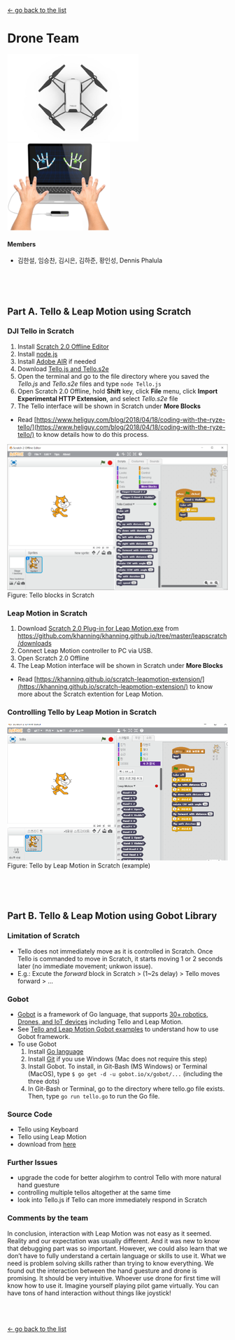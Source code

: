 [← go back to the list](https://HandongHCI.github.io/STUdentProjects/HCI2018S)

# Drone Team

<img src="img/DJI Tello.jpg" height="200"><img src="img/Leap Motion.jpg" height="200">

#### Members
- 김한설, 임승찬, 김시은, 김하준, 황인성, Dennis Phalula



<br><br><br>
## Part A. Tello & Leap Motion using Scratch
### DJI Tello in Scratch 
1. Install <a href="https://scratch.mit.edu/download" target="_blank">Scratch 2.0 Offline Editor</a>
2. Install <a href="https://nodejs.org/en/" target="_blank">node.js</a>
3. Install <a href="https://get.adobe.com/air/" target="_blank">Adobe AIR</a> if needed
4. Download [Tello.js and Tello.s2e](https://dl-cdn.ryzerobotics.com/downloads/tello/20180222/Scratch.zip)
5. Open the terminal and go to the file directory where you saved the _Tello.js_ and _Tello.s2e_ files and type `node Tello.js`
6. Open Scratch 2.0 Offline, hold __Shift__ key, click __File__ menu, click __Import Experimental HTTP Extension__, and select _Tello.s2e_ file
7. The Tello interface will be shown in Scratch under __More Blocks__
* Read [https://www.heliguy.com/blog/2018/04/18/coding-with-the-ryze-tello/](https://www.heliguy.com/blog/2018/04/18/coding-with-the-ryze-tello/) to know details how to do this process.

![Tello blocks in Scratch](img/Tello&#32;in&#32;Scratch.png)
Figure: Tello blocks in Scratch

### Leap Motion in Scratch
1. Download [Scratch 2.0 Plug-in for Leap Motion.exe](https://github.com/khanning/khanning.github.io/blob/master/leapscratch/downloads/Scratch%202.0%20Plug-in%20for%20Leap%20Motion.exe) from https://github.com/khanning/khanning.github.io/tree/master/leapscratch/downloads
2. Connect Leap Motion controller to PC via USB.
3. Open Scratch 2.0 Offline
4. The Leap Motion interface will be shown in Scratch under __More Blocks__
* Read [https://khanning.github.io/scratch-leapmotion-extension/](https://khanning.github.io/scratch-leapmotion-extension/) to know more about the Scratch extention for Leap Motion.

### Controlling Tello by Leap Motion in Scratch
![Example: Tello by Leap Motion in Scratch](img/Tello&#32;by&#32;Leap&#32;Motion&#32;in&#32;Scratch.png)
Figure: Tello by Leap Motion in Scratch (example)


<br><br><br>
## Part B. Tello & Leap Motion using Gobot Library
### Limitation of Scratch
- Tello does not immediately move as it is controlled in Scratch. Once Tello is commanded to move in Scratch, it starts moving 1 or 2 seconds later (no immediate movement; unkwon issue).
- E.g.: Excute the _forward_ block in Scratch > (1~2s delay) > Tello moves forward > ...

### Gobot 
- [Gobot](https://gobot.io/) is a framework of Go language, that supports [30+ robotics, Drones, and IoT devices](https://gobot.io/documentation/platforms/) including Tello and Leap Motion.
- See [Tello and Leap Motion Gobot examples](https://gobot.io/documentation/examples/) to understand how to use Gobot framework.
- To use Gobot
  1. Install [Go language](https://golang.org/)
  2. Install [Git](https://git-scm.com/downloads) if you use Windows (Mac does not require this step)
  3. Install Gobot. To install, in Git-Bash (MS Windows) or Terminal (MacOS), type `$ go get -d -u gobot.io/x/gobot/...` (including the three dots)
  4. In Git-Bash or Terminal, go to the directory where tello.go file exists. Then, type `go run tello.go` to run the Go file.

### Source Code
- Tello using Keyboard
- Tello using Leap Motion
- download from <a href="https://github.com/HandongHCI/HandongHCI.github.io/tree/master/HCI2018S/Drone/download" target="_blank">here</a>


### Further Issues
- upgrade the code for better alogirhm to control Tello with more natural hand guesture
- controlling multiple tellos altogether at the same time
- look into Tello.js if Tello can more immediately respond in Scratch


### Comments by the team
In conclusion, interaction with Leap Motion was not easy as it seemed. Reality and our expectation was usually different. And it was new to know that debugging part was so important. However, we could also learn that we don’t have to fully understand a certain language or skills to use it. What we need is problem solving skills rather than trying to know everything. We found out the interaction between the  hand guesture and drone is promising. It should be very intuitive. Whoever use drone for first time will know how to use it. Imagine yourself playing pilot game virtually. You can have tons of hand interaction without things like joystick!


<br><br><br>
[← go back to the list](https://HandongHCI.github.io/STUdentProjects/HCI2018S)
